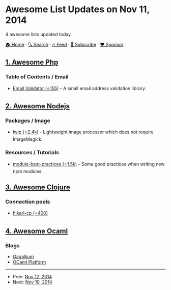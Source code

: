 # Awesome List Updates on Nov 11, 2014

4 awesome lists updated today.

[🏠 Home](/README.md) · [🔍 Search](https://www.trackawesomelist.com/search/) · [🔥 Feed](https://www.trackawesomelist.com/rss.xml) · [📮 Subscribe](https://trackawesomelist.us17.list-manage.com/subscribe?u=d2f0117aa829c83a63ec63c2f&id=36a103854c) · [❤️  Sponsor](https://github.com/sponsors/theowenyoung)



## [1. Awesome Php](/content/ziadoz/awesome-php/README.md)

### Table of Contents / Email

*   [Email Validator (⭐155)](https://github.com/nojacko/email-validator) - A small email address validation library.

## [2. Awesome Nodejs](/content/sindresorhus/awesome-nodejs/README.md)

### Packages / Image

*   [lwip (⭐2.4k)](https://github.com/EyalAr/lwip) - Lightweight image processor which does not require ImageMagick.

### Resources / Tutorials

*   [module-best-practices (⭐1.5k)](https://github.com/mattdesl/module-best-practices) - Some good practices when writing new npm modules.

## [3. Awesome Clojure](/content/razum2um/awesome-clojure/README.md)

### Connection pools

*   [hikari-cp (⭐400)](https://github.com/tomekw/hikari-cp)

## [4. Awesome Ocaml](/content/ocaml-community/awesome-ocaml/README.md)

### Blogs

*   [Gagallium](http://gallium.inria.fr/blog/)
*   [OCaml Platform](https://opam.ocaml.org/blog/)

---

- Prev: [Nov 12, 2014](/content/2014/11/12/README.md)
- Next: [Nov 10, 2014](/content/2014/11/10/README.md)